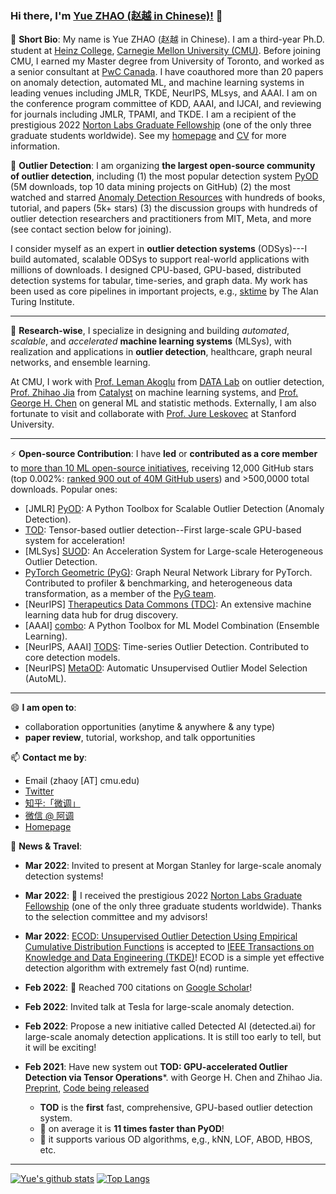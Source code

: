 ### Hi there, I'm [Yue ZHAO (赵越 in Chinese)!](https://www.andrew.cmu.edu/user/yuezhao2/) 👋

🌱 **Short Bio**: My name is Yue ZHAO (赵越 in Chinese). I am a third-year Ph.D. student at [Heinz College](https://www.heinz.cmu.edu/programs/phd-programs/), 
[Carnegie Mellon University (CMU)](https://www.cmu.edu/). Before joining CMU, I earned my Master degree from University of Toronto, and worked as a senior consultant at [PwC Canada](https://www.pwc.com/ca/en.html). 
I have coauthored more than 20 papers on anomaly detection, automated ML, and machine learning systems in leading venues including 
JMLR, TKDE, NeurIPS, MLsys, and AAAI. I am on the conference program committee of KDD, AAAI, and IJCAI, and reviewing for journals including JMLR, TPAMI, and TKDE.
I am a recipient of the prestigious 2022 [Norton Labs Graduate Fellowship](https://www.nortonlifelock.com/us/en/careers/graduate-fellowship/) 
(one of the only three graduate students worldwide).
See my [homepage](https://www.andrew.cmu.edu/user/yuezhao2/) and [CV](https://www.andrew.cmu.edu/user/yuezhao2/files/ZHAO_YUE_CV.pdf) for more information.

🤔 **Outlier Detection**: I am organizing **the largest open-source community of outlier detection**, including
(1) the most popular detection system [PyOD](https://github.com/yzhao062/pyod) (5M downloads, top 10 data mining projects on GitHub)
(2) the most watched and starred [Anomaly Detection Resources](https://github.com/yzhao062/anomaly-detection-resources) with hundreds of books, tutorial, and papers (5k+ stars)
(3) the discussion groups with hundreds of outlier detection researchers and practitioners from MIT, Meta, and more (see contact section below for joining).

I consider myself as an expert in **outlier detection systems** (ODSys)---I build automated, scalable ODSys to support
real-world applications with millions of downloads. I designed CPU-based, GPU-based, distributed detection systems for tabular, time-series, and graph data.
My work has been used as core pipelines in important projects, e.g., [sktime](https://github.com/alan-turing-institute/sktime) by The Alan Turing Institute.


----


🔭 **Research-wise**, I specialize in designing and building *automated*, *scalable*, and *accelerated* **machine learning systems** (MLSys), 
with realization and applications in **outlier detection**, healthcare, graph neural networks, and ensemble learning.

At CMU, I work with [Prof. Leman Akoglu](http://www.cs.cmu.edu/~lakoglu/) from [DATA Lab](https://datalab.heinz.cmu.edu/) on outlier detection,
[Prof. Zhihao Jia](https://cs.cmu.edu/~zhihaoj2) from [Catalyst](https://catalyst.cs.cmu.edu/) on machine learning systems, 
and [Prof. George H. Chen](http://www.andrew.cmu.edu/user/georgech/) on general ML and statistic methods. 
Externally, I am also fortunate to visit and collaborate with [Prof. Jure Leskovec](https://cs.stanford.edu/~jure/) at Stanford University.

----

⚡  **Open-source Contribution**: I have **led** or **contributed as a core member** to [more than 10 ML open-source initiatives](https://github.com/yzhao062), 
receiving 12,000 GitHub stars (top 0.002%: [ranked 900 out of 40M GitHub users](https://gitstar-ranking.com/yzhao062)) and >500,0000 total downloads.
Popular ones:
* [JMLR] [PyOD](https://github.com/yzhao062/pyod): A Python Toolbox for Scalable Outlier Detection (Anomaly Detection).
* [TOD](https://github.com/yzhao062/pytod): Tensor-based outlier detection--First large-scale GPU-based system for acceleration!
* [MLSys] [SUOD](https://github.com/yzhao062/SUOD): An Acceleration System for Large-scale Heterogeneous Outlier Detection.
* [PyTorch Geometric (PyG)](https://www.pyg.org/): Graph Neural Network Library for PyTorch. Contributed to profiler & benchmarking, and heterogeneous data transformation, as a member of the [PyG team](https://github.com/pyg-team).
* [NeurIPS] [Therapeutics Data Commons (TDC)](https://tdcommons.ai/): An extensive machine learning data hub for drug discovery.
* [AAAI] [combo](https://github.com/yzhao062/combo): A Python Toolbox for ML Model Combination (Ensemble Learning).
* [NeurIPS, AAAI] [TODS](https://github.com/datamllab/tods): Time-series Outlier Detection. Contributed to core detection models.
* [NeurIPS] [MetaOD](https://github.com/yzhao062/metaod): Automatic Unsupervised Outlier Model Selection (AutoML).

----

😄 **I am open to**:

- collaboration opportunities (anytime & anywhere & any type)
- **paper review**, tutorial, workshop, and talk opportunities


📫 **Contact me by**:
- Email (zhaoy [AT] cmu.edu)
- [Twitter](https://twitter.com/yzhao062)
- [知乎:「微调」](https://www.zhihu.com/people/breaknever)
- [微信 @ 阿调](https://www.andrew.cmu.edu/user/yuezhao2/files/ID_breaknever.jpg)
- [Homepage](https://www.andrew.cmu.edu/user/yuezhao2/)


💬 **News & Travel**:


- **Mar 2022**: Invited to present at Morgan Stanley for large-scale anomaly detection systems!

- **Mar 2022**: &#127881; I received the prestigious 2022 [Norton Labs Graduate Fellowship](https://www.nortonlifelock.com/us/en/careers/graduate-fellowship/) (one of the only three graduate students worldwide).
Thanks to the selection committee and my advisors!

- **Mar 2022**: [ECOD: Unsupervised Outlier Detection Using Empirical Cumulative Distribution Functions](https://www.andrew.cmu.edu/user/yuezhao2/papers/22-preprint-ecod.pdf) is accepted to [IEEE Transactions on Knowledge and Data Engineering (TKDE)](https://www.computer.org/csdl/journal/tk)!
ECOD is a simple yet effective detection algorithm with extremely fast O(nd) runtime.

- **Feb 2022**: &#127775; Reached 700 citations on [Google Scholar](https://scholar.google.com/citations?user=zoGDYsoAAAAJ)!

- **Feb 2022**: Invited talk at Tesla for large-scale anomaly detection.

- **Feb 2022**: Propose a new initiative called Detected AI (detected.ai) for large-scale anomaly detection applications. 
It is still too early to tell, but it will be exciting!


- **Feb 2021**: Have new system out **TOD: GPU-accelerated Outlier Detection via Tensor Operations***. with George H. Chen and Zhihao Jia.
[Preprint](https://www.andrew.cmu.edu/user/yuezhao2/papers/21-preprint-tod.pdf), [Code being released](https://github.com/yzhao062/pytod)

  - **TOD** is the **first** fast, comprehensive, GPU-based outlier detection system. 
  - &#127775; on average it is **11 times faster than PyOD**!
  - &#127775; it supports various OD algorithms, e,g., kNN, LOF, ABOD, HBOS, etc.


----

[![Yue's github stats](https://github-readme-stats.vercel.app/api?username=yzhao062&theme=material-palenight&count_private=true&hide=contribs)](https://github.com/anuraghazra/github-readme-stats)
[![Top Langs](https://github-readme-stats.vercel.app/api/top-langs/?username=yzhao062&theme=material-palenight&hide=Jupyter&layout=compact)](https://github.com/anuraghazra/github-readme-stats)

<!--
**yzhao062/yzhao062** is a ✨ _special_ ✨ repository because its `README.md` (this file) appears on your GitHub profile.

Here are some ideas to get you started:

- 🔭 I’m currently working on ...
- 🌱 I’m currently learning ...
- 👯 I’m looking to collaborate on ...
- 🤔 I’m looking for help with ...
- 💬 Ask me about ...
- 📫 How to reach me: ...
- 😄 Pronouns: ...
- ⚡ Fun fact: ...

I am the author/core developer of various machine learning tools and systems with more than millions of downloads. 
-->
